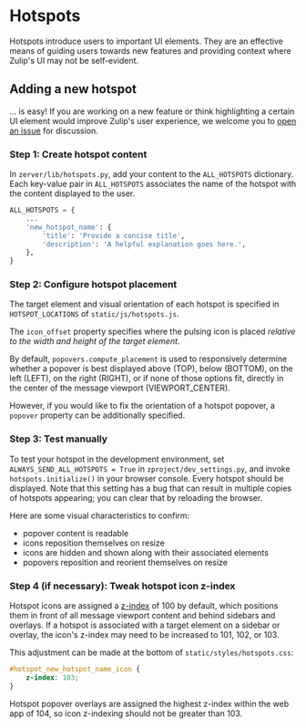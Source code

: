 # Hotspots

Hotspots introduce users to important UI elements. They are an effective
means of guiding users towards new features and providing context where
Zulip's UI may not be self-evident.

## Adding a new hotspot

... is easy! If you are working on a new feature or think highlighting a
certain UI element would improve Zulip's user experience, we welcome you to
[open an issue](https://github.com/zulip/zulip/issues/new?title=hotspot%20request:)
for discussion.

### Step 1: Create hotspot content

In `zerver/lib/hotspots.py`, add your content to the `ALL_HOTSPOTS` dictionary.
Each key-value pair in `ALL_HOTSPOTS` associates the name of the hotspot with the
content displayed to the user.

```python
ALL_HOTSPOTS = {
    ...
    'new_hotspot_name': {
        'title': 'Provide a concise title',
        'description': 'A helpful explanation goes here.',
    },
}
```

### Step 2: Configure hotspot placement

The target element and visual orientation of each hotspot is specified in
`HOTSPOT_LOCATIONS` of `static/js/hotspots.js`.

The `icon_offset` property specifies where the pulsing icon is placed _relative to
the width and height of the target element_.

By default, `popovers.compute_placement` is used to responsively
determine whether a popover is best displayed above (TOP), below (BOTTOM),
on the left (LEFT), on the right (RIGHT), or if none of those options fit,
directly in the center of the message viewport (VIEWPORT_CENTER).

However, if you would like to fix the orientation of a hotspot popover, a
`popover` property can be additionally specified.

### Step 3: Test manually

To test your hotspot in the development environment, set
`ALWAYS_SEND_ALL_HOTSPOTS = True` in `zproject/dev_settings.py`, and
invoke `hotspots.initialize()` in your browser console. Every hotspot
should be displayed. Note that this setting has a bug that can result
in multiple copies of hotspots appearing; you can clear that by
reloading the browser.

Here are some visual characteristics to confirm:

- popover content is readable
- icons reposition themselves on resize
- icons are hidden and shown along with their associated elements
- popovers reposition and reorient themselves on resize

### Step 4 (if necessary): Tweak hotspot icon z-index

Hotspot icons are assigned a [z-index](https://developer.mozilla.org/en-US/docs/Web/CSS/z-index)
of 100 by default, which positions them in front of all message viewport
content and behind sidebars and overlays. If a hotspot is associated with
a target element on a sidebar or overlay, the icon's z-index may need to
be increased to 101, 102, or 103.

This adjustment can be made at the bottom of `static/styles/hotspots.css`:

```css
#hotspot_new_hotspot_name_icon {
    z-index: 103;
}
```

Hotspot popover overlays are assigned the highest z-index within the web app
of 104, so icon z-indexing should not be greater than 103.
